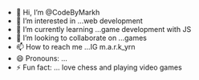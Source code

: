 - 👋 Hi, I’m @CodeByMarkh
- 👀 I’m interested in ...web development 
- 🌱 I’m currently learning ...game development with JS
- 💞️ I’m looking to collaborate on ...games
- 📫 How to reach me ...IG m.a.r.k_yrn
- 😄 Pronouns: ...
- ⚡ Fun fact: ... love chess and playing video games 

<!---
CodeByMarkh/CodeByMarkh is a ✨ special ✨ repository because its `README.md` (this file) appears on your GitHub profile.
You can click the Preview link to take a look at your changes.
--->
